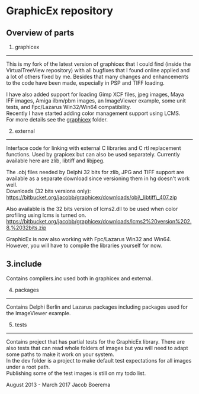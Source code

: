 GraphicEx repository
====================

Overview of parts
-----------------

1. graphicex
------------
This is my fork of the latest version of graphicex that I could find
(inside the VirtualTreeView repository) with all bugfixes that I found
online applied and a lot of others fixed by me.
Besides that many changes and enhancements to the code have been made,
especially in PSP and TIFF loading.

I have also added support for loading Gimp XCF files, jpeg images,
Maya IFF images, Amiga ilbm/pbm images, an ImageViewer example, 
some unit tests, and Fpc/Lazarus Win32/Win64 compatibility.    
Recently I have started adding color management support using LCMS.    
For more details see the [graphicex](/graphicex/readme.md) folder.

2. external
-----------
Interface code for linking with external C libraries and C rtl replacement
functions. Used by grapicex but can also be used separately.
Currently available here are zlib, libtiff and libjpeg.    

The .obj files needed by Delphi 32 bits for zlib, JPG and TIFF support are
available as a separate download since versioning them in hg doesn't work well.    
Downloads (32 bits versions only):    
https://bitbucket.org/jacobb/graphicex/downloads/obj\_libtiff\_407.zip    

Also available is the 32 bits version of lcms2.dll to be used when color
profiling using lcms is turned on.    
https://bitbucket.org/jacobb/graphicex/downloads/lcms2%20version%202.8,%2032bits.zip    


GraphicEx is now also working with Fpc/Lazarus Win32 and Win64. However, you
will have to compile the libraries yourself for now.

3.include
---------
Contains compilers.inc used both in graphicex and external.

4. packages
-----------
Contains Delphi Berlin and Lazarus packages including packages used for the
ImageViewer example.

5. tests
--------
Contains project that has partial tests for the GraphicEx library.
There are also tests that can read whole folders of images but
you will need to adapt some paths to make it work on your system.    
In the dev folder is a project to make default test expectations
for all images under a root path.    
Publishing some of the test images is still on my todo list.


August 2013 - March 2017
Jacob Boerema
